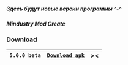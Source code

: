 ##### Здесь будут новые версии программы ^-^
##### Mindustry Mod Create

### Download

|`5.0.0 beta`|[`Download apk`](https://github.com/MindustryModCreate/MMC-release/releases/download/5.0.0beta/Mindustry.Mod.Create_5.0.0.apk)|><|
|-|-|-|

